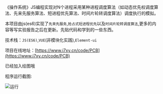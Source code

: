 《操作系统》JS编程实现对N个进程采用某种进程调度算法（如动态优先权调度算法、先来先服务算法、短进程优先算法、时间片轮转调度算法）调度执行的模拟。

本项目由js(es6)实现了`先来先服务`,`抢占式短进程优先`以及`时间片轮转调度算法`,更多的内容等写实验报告之后在更新。先贴代码和学到的一些东西。

技术栈：`JS(ES6)`,`VUE`(非模块化实践),`Element-ui`


项目在线地址：[https://www.i7xy.cn/code/PCB](https://www.i7xy.cn/code/PCB)

已经加入绘图哦

程序运行截图:

![运行](https://i.loli.net/2018/11/02/5bdc6628d55da.png)